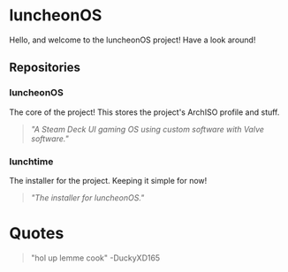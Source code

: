 # luncheonOS
Hello, and welcome to the luncheonOS project! Have a look around!
## Repositories
### luncheonOS
The core of the project! This stores the project's ArchISO profile and stuff.  
> *"A Steam Deck UI gaming OS using custom software with Valve software."*
### lunchtime
The installer for the project. Keeping it simple for now!  
> *"The installer for luncheonOS."*

# Quotes
> "hol up lemme cook" -DuckyXD165
